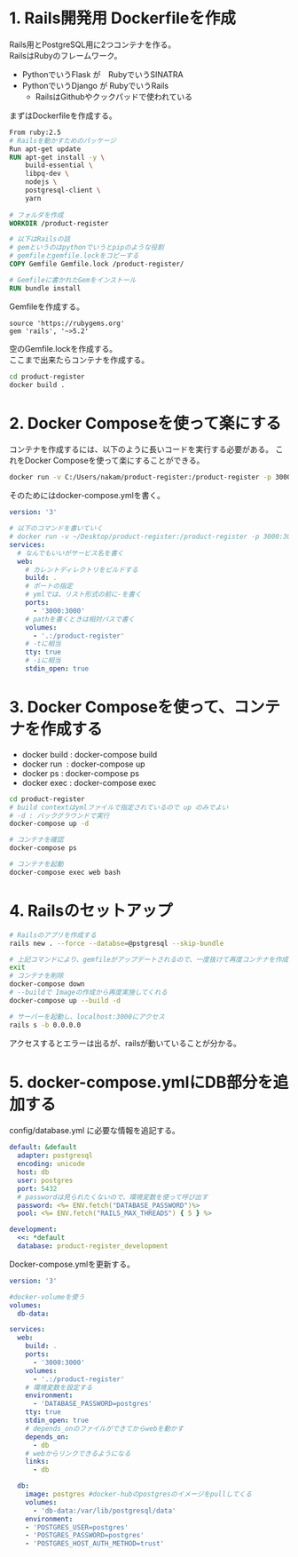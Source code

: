 # 1. Rails開発用 Dockerfileを作成
Rails用とPostgreSQL用に2つコンテナを作る。    
RailsはRubyのフレームワーク。  
* PythonでいうFlask が　RubyでいうSINATRA
* PythonでいうDjango が RubyでいうRails
    * RailsはGithubやクックパッドで使われている

まずはDockerfileを作成する。  
```Dockerfile
From ruby:2.5
# Railsを動かすためのパッケージ
Run apt-get update
RUN apt-get install -y \
    build-essential \
    libpq-dev \
    nodejs \
    postgresql-client \
    yarn
    
# フォルダを作成
WORKDIR /product-register

# 以下はRailsの話
# gemというのはpythonでいうとpipのような役割
# gemfileとgemfile.lockをコピーする
COPY Gemfile Gemfile.lock /product-register/

# Gemfileに書かれたGemをインストール
RUN bundle install
```

Gemfileを作成する。  
```gemfile
source 'https://rubygems.org'
gem 'rails', '~>5.2'
```

空のGemfile.lockを作成する。  
ここまで出来たらコンテナを作成する。  

```sh
cd product-register
docker build .
```

# 2. Docker Composeを使って楽にする

コンテナを作成するには、以下のように長いコードを実行する必要がある。 
これをDocker Composeを使って楽にすることができる。  

```sh
docker run -v C:/Users/nakam/product-register:/product-register -p 3000:3000 -it <ImageID> bash
```

そのためにはdocker-compose.ymlを書く。
```yml
version: '3'

# 以下のコマンドを書いていく
# docker run -v ~/Desktop/product-register:/product-register -p 3000:3000 -it <ID> bash
services:
  # なんでもいいがサービス名を書く
  web:
    # カレントディレクトリをビルドする
    build: .
    # ポートの指定
    # ymlでは、リスト形式の前に-を書く
    ports:
      - '3000:3000'
    # pathを書くときは相対パスで書く
    volumes:
      - '.:/product-register'
    # -tに相当
    tty: true
    # -iに相当
    stdin_open: true
```

# 3. Docker Composeを使って、コンテナを作成する
* docker build <build contexts> : docker-compose build
* docker run <image> : docker-compose up
* docker ps : docker-compose ps
* docker exec <container> : docker-compose exec <service>

```sh
cd product-register
# build contextはymlファイルで指定されているので up のみでよい
# -d : バックグラウンドで実行
docker-compose up -d

# コンテナを確認
docker-compose ps

# コンテナを起動
docker-compose exec web bash
```

# 4. Railsのセットアップ
```sh
# Railsのアプリを作成する
rails new . --force --databse=@pstgresql --skip-bundle

# 上記コマンドにより、gemfileがアップデートされるので、一度抜けて再度コンテナを作成
exit
# コンテナを削除
docker-compose down
# --buildで Imageの作成から再度実施してくれる
docker-compose up --build -d

# サーバーを起動し、localhost:3000にアクセス
rails s -b 0.0.0.0
```
アクセスするとエラーは出るが、railsが動いていることが分かる。

# 5. docker-compose.ymlにDB部分を追加する
config/database.yml に必要な情報を追記する。
```yml
default: &default
  adapter: postgresql
  encoding: unicode
  host: db
  user: postgres
  port: 5432
  # passwordは見られたくないので、環境変数を使って呼び出す
  password: <%= ENV.fetch("DATABASE_PASSWORD")%>
  pool: <%= ENV.fetch("RAILS_MAX_THREADS") { 5 } %>

development:
  <<: *default
  database: product-register_development
```

Docker-compose.ymlを更新する。
```yml
version: '3'

#docker-volumeを使う
volumes:
  db-data:

services:
  web:
    build: .
    ports:
      - '3000:3000'
    volumes:
      - '.:/product-register'
    # 環境変数を設定する
    environment:
      - 'DATABASE_PASSWORD=postgres'
    tty: true
    stdin_open: true
    # depends_onのファイルができてからwebを動かす
    depends_on:
      - db
    # webからリンクできるようになる
    links:
      - db

  db:
    image: postgres #docker-hubのpostgresのイメージをpullしてくる
    volumes:
      - 'db-data:/var/lib/postgresql/data'
    environment:
    - 'POSTGRES_USER=postgres'
    - 'POSTGRES_PASSWORD=postgres'
    - 'POSTGRES_HOST_AUTH_METHOD=trust'
 ```
